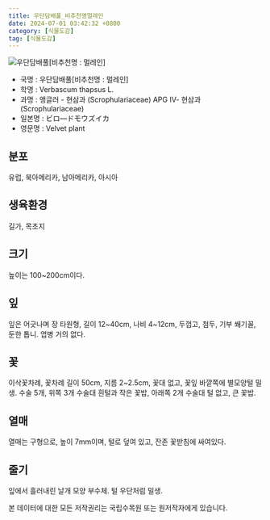 ```yaml
---
title: 우단담배풀_비추천명멀레인
date: 2024-07-01 03:42:32 +0800
category: [식물도감]
tag: [식물도감]
---
```




![우단담배풀[비추천명 : 멀레인]](/fileUpload/plants/basic/Scrophulariaceae/Verbascum/2462/2462_1_th2.jpg)
- 국명 : 우단담배풀[비추천명 : 멀레인]
- 학명 : Verbascum thapsus L.
- 과명 : 앵글러 - 현삼과 (Scrophulariaceae) APG Ⅳ- 현삼과 (Scrophulariaceae)
- 일본명 : ビロ―ドモウズイカ
- 영문명 : Velvet plant


## 분포
유럽, 북아메리카, 남아메리카, 아시아 
## 생육환경
길가, 목초지
## 크기
높이는 100~200cm이다.
## 잎
잎은 어긋나며 장 타원형, 길이 12~40cm, 나비 4~12cm, 두껍고, 첨두, 기부 쐐기꼴, 둔한 톱니. 엽병 거의 없다.
## 꽃
이삭꽃차례, 꽃차례 길이 50cm, 지름 2~2.5cm, 꽃대 없고, 꽃잎 바깥쪽에 별모양털 밀생. 수술 5개, 위쪽 3개 수술대 흰털과 작은 꽃밥, 아래쪽 2개 수술대 털 없고, 큰 꽃밥.
## 열매
열매는 구형으로, 높이 7mm이며, 털로 덮여 있고, 잔존 꽃받침에 싸여있다. 
## 줄기
잎에서 흘러내린 날개 모양 부수체. 털 우단처럼 밀생.






본 데이터에 대한 모든 저작권리는 국립수목원 또는 원저작자에게 있습니다.
